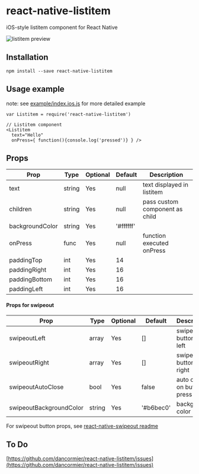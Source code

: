 # react-native-listitem
iOS-style listitem component for React Native

![listitem preview](http://i.imgur.com/ZCJoDpb.png)

## Installation
```
npm install --save react-native-listitem
```

## Usage example

note: see [example/index.ios.js](https://github.com/dancormier/react-native-listitem/blob/master/example/index.ios.js) for more detailed example

```
var Listitem = require('react-native-listitem')

// Listitem component
<Listitem
  text="Hello"
  onPress={ function(){console.log('pressed')} } />

```

## Props

Prop            | Type   | Optional | Default   | Description
--------------- | ------ | -------- | --------- | -----------
text            | string | Yes      | null      | text displayed in listitem
children        | string | Yes      | null      | pass custom component as child
backgroundColor | string | Yes      | '#ffffff' | 
onPress         | func   | Yes      | null      | function executed onPress
paddingTop      | int    | Yes      | 14        |
paddingRight    | int    | Yes      | 16        |
paddingBottom   | int    | Yes      | 16        |
paddingLeft     | int    | Yes      | 16        |

#### Props for swipeout

Prop                    | Type   | Optional | Default   | Description
----------------------- | ------ | -------- | --------- | -----------
swipeoutLeft            | array  | Yes      | []        | swipeout buttons on left
swipeoutRight           | array  | Yes      | []        | swipeout buttons on right
swipeoutAutoClose       | bool   | Yes      | false     | auto close on button press
swipeoutBackgroundColor | string | Yes      | '#b6bec0' | background color

For swipeout button props, see [react-native-swipeout readme](https://github.com/dancormier/react-native-swipeout/blob/master/README.md)

## To Do

[https://github.com/dancormier/react-native-listitem/issues](https://github.com/dancormier/react-native-listitem/issues)
